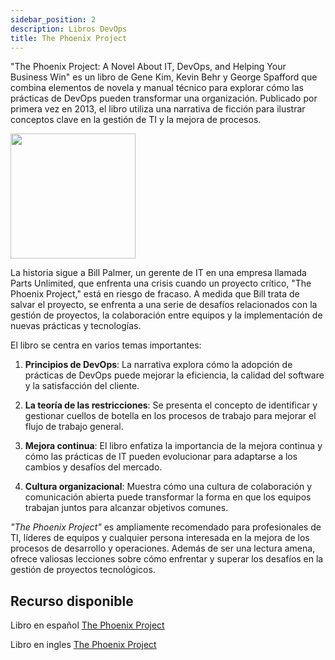 ```yaml
---
sidebar_position: 2
description: Libros DevOps
title: The Phoenix Project
---
```


"The Phoenix Project: A Novel About IT, DevOps, and Helping Your Business Win" es un libro de Gene Kim, Kevin Behr y George Spafford que combina elementos de novela y manual técnico para explorar cómo las prácticas de DevOps pueden transformar una organización. Publicado por primera vez en 2013, el libro utiliza una narrativa de ficción para ilustrar conceptos clave en la gestión de TI y la mejora de procesos.

<img src="https://m.media-amazon.com/images/I/51Eie0TeStL._SY445_SX342_.jpg" width="200" />

La historia sigue a Bill Palmer, un gerente de IT en una empresa llamada Parts Unlimited, que enfrenta una crisis cuando un proyecto crítico, "The Phoenix Project," está en riesgo de fracaso. A medida que Bill trata de salvar el proyecto, se enfrenta a una serie de desafíos relacionados con la gestión de proyectos, la colaboración entre equipos y la implementación de nuevas prácticas y tecnologías.

El libro se centra en varios temas importantes:

1. **Principios de DevOps**: La narrativa explora cómo la adopción de prácticas de DevOps puede mejorar la eficiencia, la calidad del software y la satisfacción del cliente.

2. **La teoría de las restricciones**: Se presenta el concepto de identificar y gestionar cuellos de botella en los procesos de trabajo para mejorar el flujo de trabajo general.

3. **Mejora continua**: El libro enfatiza la importancia de la mejora continua y cómo las prácticas de IT pueden evolucionar para adaptarse a los cambios y desafíos del mercado.

4. **Cultura organizacional**: Muestra cómo una cultura de colaboración y comunicación abierta puede transformar la forma en que los equipos trabajan juntos para alcanzar objetivos comunes.

*"The Phoenix Project"* es ampliamente recomendado para profesionales de TI, líderes de equipos y cualquier persona interesada en la mejora de los procesos de desarrollo y operaciones. Además de ser una lectura amena, ofrece valiosas lecciones sobre cómo enfrentar y superar los desafíos en la gestión de proyectos tecnológicos.

## Recurso disponible 

Libro en español [The Phoenix Project](https://drive.google.com/file/d/1t82RnJUpxjII6Pb7IvTsNRKZIVLH426X/view)

Libro en ingles [The Phoenix Project](https://drive.google.com/file/d/1ttru9lnvyczOeYBJDV6VLft-FfRfaweK/view)

